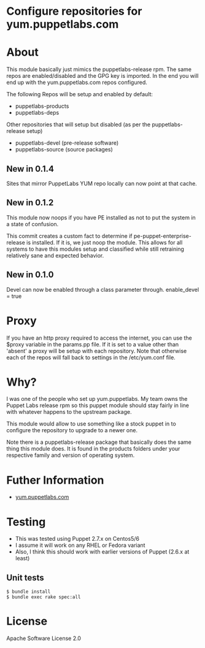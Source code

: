 # Configure repositories for yum.puppetlabs.com

# About
This module basically just mimics the puppetlabs-release rpm. The same repos are
enabled/disabled and the GPG key is imported.  In the end you will end up with
the yum.puppetlabs.com repos configured.

The following Repos will be setup and enabled by default:

  * puppetlabs-products
  * puppetlabs-deps

Other repositories that will setup but disabled (as per the puppetlabs-release setup)

   * puppetlabs-devel (pre-release software)
   * puppetlabs-source (source packages)

## New in 0.1.4

Sites that mirror PuppetLabs YUM repo locally can now point at that cache.

## New in 0.1.2

This module now noops if you have PE installed as not to put the system in a state of confusion.

This commit creates a custom fact to determine if pe-puppet-enterprise-release
is installed. If it is, we just noop the module. This allows for all systems to
have this modules setup and classified while still retraining relatively sane
and expected behavior.

## New in 0.1.0

Devel can now be enabled through a class parameter through.
  enable_devel = true

# Proxy
If you have an http proxy required to access the internet, you can use the
$proxy variable in the params.pp file. If it is set to a value other than
'absent' a proxy will be setup with each repository.  Note that otherwise each
of the repos will fall back to settings in the /etc/yum.conf file.

# Why?
I was one of the people who set up yum.puppetlabs. My team owns the Puppet Labs
release rpm so this puppet module should stay fairly in line with whatever
happens to the upstream package.

This module would allow to use something like a stock puppet in to configure
the repository to upgrade to a newer one.

Note there is a puppetlabs-release package that basically does the same thing
this module does.  It is found in the products folders under your respective
family and version of operating system.

# Futher Information

  * [yum.puppetlabs.com](http://yum.puppetlabs.com)

# Testing

  * This was tested using Puppet 2.7.x on Centos5/6
  * I assume it will work on any RHEL or Fedora variant
  * Also, I think this should work with earlier versions of Puppet (2.6.x at least)

## Unit tests

    $ bundle install
    $ bundle exec rake spec:all

# License
Apache Software License 2.0
